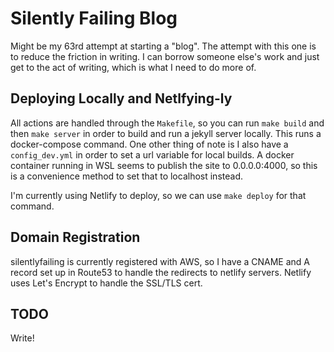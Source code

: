 # Silently Failing Blog
Might be my 63rd attempt at starting a "blog". The attempt with this one is to reduce the friction in writing. I can borrow someone else's work and just get to the act of writing, which is what I need to do more of.

## Deploying Locally and Netlfying-ly
All actions are handled through the `Makefile`, so you can run `make build` and then `make server` in order to build and run a jekyll server locally. This runs a docker-compose command. One other thing of note is I also have a `config_dev.yml` in order to set a url variable for local builds. A docker container running in WSL seems to publish the site to 0.0.0.0:4000, so this is a convenience method to set that to localhost instead.

I'm currently using Netlify to deploy, so we can use `make deploy` for that command.

## Domain Registration
silentlyfailing is currently registered with AWS, so I have a CNAME and A record set up in Route53 to handle the redirects to netlify servers. Netlify uses Let's Encrypt to handle the SSL/TLS cert.

## TODO
Write!
